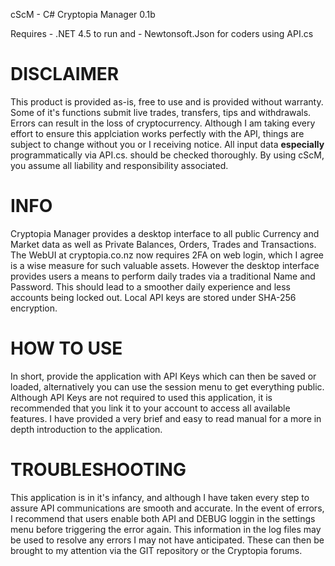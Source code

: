 cScM - C# Cryptopia Manager 0.1b

Requires	- .NET 4.5 to run
and	- Newtonsoft.Json for coders using API.cs

DISCLAIMER
========
This product is provided as-is, free to use and is provided without warranty.  Some of it's functions submit live trades, transfers, tips and withdrawals.
Errors can result in the loss of cryptocurrency.  Although I am taking every effort to ensure this applciation works perfectly with the API, things are
subject to change without you or I receiving notice.  All input data **especially** programmatically via API.cs. should be checked thoroughly.  By using
cScM, you assume all liability and responsibility associated.

INFO
====
Cryptopia Manager provides a desktop interface to all public Currency and Market data as well as Private Balances, Orders, Trades and Transactions.
The WebUI at cryptopia.co.nz now requires 2FA on web login, which I agree is a wise measure for such valuable assets. However the desktop interface
provides users a means to perform daily trades via a traditional Name and Password.  This should lead to a smoother daily experience and less accounts
being locked out.  Local API keys are stored under SHA-256 encryption.

HOW TO USE
=========
In short, provide the application with API Keys which can then be saved or loaded, alternatively you can use the session menu to get everything public.
Although API Keys are not required to used this application, it is recommended that you link it to your account to access all available features.
I have provided a very brief and easy to read manual for a more in depth introduction to the application.

TROUBLESHOOTING
==============
This application is in it's infancy, and although I have taken every step to assure API communications are smooth and accurate.  In the event of errors,
I recommend that users enable both API and DEBUG loggin in the settings menu before triggering the error again.  This information in the log files may
be used to resolve any errors I may not have anticipated.  These can then be brought to my attention via the GIT repository or the Cryptopia forums.
